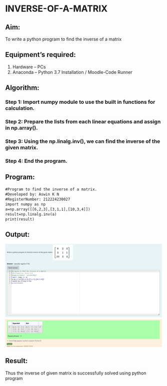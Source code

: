 # INVERSE-OF-A-MATRIX
## Aim:
To write a python program to find the inverse of a matrix
## Equipment’s required:
1. 	Hardware – PCs
2. 	Anaconda – Python 3.7 Installation / Moodle-Code Runner
## Algorithm:
### Step 1:  Import numpy module to use the built in functions for calculation.
### Step 2:  Prepare the lists from each linear equations and assign in np.array().
### Step 3:  Using the np.linalg.inv(), we can find the inverse of the given matrix.
### Step 4:  End the program.

## Program:
```
#Program to find the inverse of a matrix.
#Developed by: Aswin K N
#RegisterNumber: 212224230027
import numpy as np
a=np.array([[6,2,3],[3,1,1],[10,3,4]])
result=np.linalg.inv(a)
print(result)
```
## Output:
![alt text](<Screenshot 2025-05-07 204637.png>)
## Result:
Thus the inverse of given matrix is successfully solved using python program


